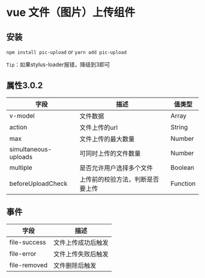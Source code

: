 # vue 文件（图片）上传组件

## 安装
`npm install pic-upload` or `yarn add pic-upload`

`Tip`：如果stylus-loader报错，降级到3即可

## 属性3.0.2
|字段|描述|值类型|
|-|-|-|
|v-model|文件数据|Array
|action|文件上传的url|String
|max|文件上传的最大数量|Number
|simultaneous-uploads|可同时上传的文件数量|Number
|multiple|是否允许用户选择多个文件|Boolean
|beforeUploadCheck|上传前的校验方法，判断是否要上传|Function

## 事件
|字段|描述|
|-|-|
|file-success|文件上传成功后触发
|file-error|文件上传失败后触发
|file-removed|文件删除后触发
